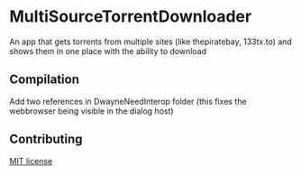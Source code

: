 # MultiSourceTorrentDownloader
An app that gets torrents from multiple sites (like thepiratebay, 133tx.to) and shows them in one place with the ability to download

## Compilation
Add two references in DwayneNeedInterop folder (this fixes the webbrowser being visible in the dialog host)

## Contributing
[MIT license](license.txt)